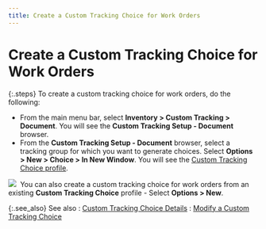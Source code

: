 ```yaml
---
title: Create a Custom Tracking Choice for Work Orders
---
```


# Create a Custom Tracking Choice for Work Orders


{:.steps}
To create a custom tracking choice for work  orders, do the following:

- From the main  menu bar, select **Inventory &gt; Custom 
 Tracking &gt; Document**. You will see the **Custom 
 Tracking Setup - Document** browser.
- From the **Custom Tracking Setup - Document** browser,  select a tracking group for which you want to generate choices. Select  **Options &gt; New &gt; Choice &gt; In 
 New Window**. You will see the [Custom  Tracking Choice profile]({{site.ct_baseurl}}/document-tracking/tracking-work-orders/the_custom_tracking_choice_profile_work_orders_.html).



![]({{site.ct_baseurl}}/img/note.gif)  You  can also create a custom tracking choice for work orders from an existing  **Custom Tracking Choice** profile  - Select **Options &gt; New**.


{:.see_also}
See also
: [Custom  Tracking Choice Details]({{site.ct_baseurl}}/document-tracking/tracking-work-orders/custom_tracking_choice_details_2.html)
: [Modify  a Custom Tracking Choice]({{site.ct_baseurl}}/document-tracking/tracking-work-orders/modify_a_custom_tracking_choice_for_work_orders.html)
